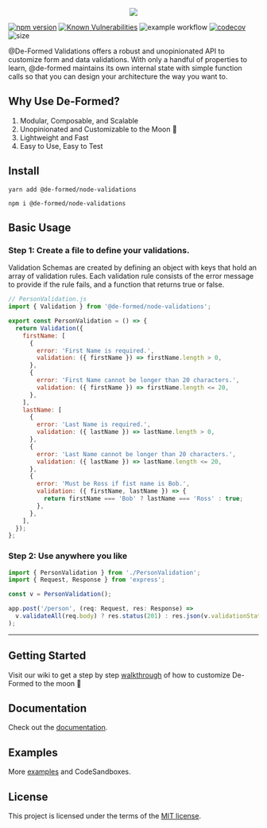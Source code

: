 <p align="center">
  <img src="https://user-images.githubusercontent.com/35798153/157611790-96f35e8b-ee4f-44e4-b3c9-1864900a02f2.png" />
</p>

[![npm version](https://badge.fury.io/js/@de-formed%2Fnode-validations.svg)](https://badge.fury.io/js/@de-formed%2Fnode-validations)
[![Known Vulnerabilities](https://snyk.io/test/github/prescottbreeden/de-formed-validations-node/badge.svg)](https://snyk.io/test/github/prescottbreeden/de-formed-validations-node)
![example workflow](https://github.com/prescottbreeden/de-formed-validations-node/actions/workflows/main.yml/badge.svg)
[![codecov](https://codecov.io/gh/prescottbreeden/de-formed-validations-node/branch/main/graph/badge.svg?token=7MPA6NZZDD)](https://codecov.io/gh/prescottbreeden/de-formed-validations-node)
![size](https://img.shields.io/bundlephobia/minzip/@de-formed/node-validations)

@De-Formed Validations offers a robust and unopinionated API to customize form and data validations. With only a handful of properties to learn, @de-formed maintains its own internal state with simple function calls so that you can design your architecture the way you want to.

## Why Use De-Formed?

1. Modular, Composable, and Scalable
2. Unopinionated and Customizable to the Moon 🚀
3. Lightweight and Fast
4. Easy to Use, Easy to Test

## Install

```
yarn add @de-formed/node-validations
```

```
npm i @de-formed/node-validations
```

## Basic Usage

### Step 1: Create a file to define your validations.

Validation Schemas are created by defining an object with keys that hold an array of validation rules. Each validation rule consists of the error message to provide if the rule fails, and a function that returns true or false.

```js
// PersonValidation.js
import { Validation } from '@de-formed/node-validations';

export const PersonValidation = () => {
  return Validation({
    firstName: [
      {
        error: 'First Name is required.',
        validation: ({ firstName }) => firstName.length > 0,
      },
      {
        error: 'First Name cannot be longer than 20 characters.',
        validation: ({ firstName }) => firstName.length <= 20,
      },
    ],
    lastName: [
      {
        error: 'Last Name is required.',
        validation: ({ lastName }) => lastName.length > 0,
      },
      {
        error: 'Last Name cannot be longer than 20 characters.',
        validation: ({ lastName }) => lastName.length <= 20,
      },
      {
        error: 'Must be Ross if fist name is Bob.',
        validation: ({ firstName, lastName }) => {
          return firstName === 'Bob' ? lastName === 'Ross' : true;
        },
      },
    ],
  });
};
```

### Step 2: Use anywhere you like

```js
import { PersonValidation } from './PersonValidation';
import { Request, Response } from 'express';

const v = PersonValidation();

app.post('/person', (req: Request, res: Response) =>
  v.validateAll(req.body) ? res.status(201) : res.json(v.validationState),
);
```

---

## Getting Started

Visit our wiki to get a step by step [walkthrough](https://github.com/prescottbreeden/de-formed-validations-node/wiki/Getting-Started) of how to customize De-Formed to the moon 🚀

## Documentation

Check out the [documentation](https://github.com/prescottbreeden/de-formed-validations-node/wiki/Docs).

## Examples

More [examples](https://github.com/prescottbreeden/de-formed-validations-node/wiki/Examples) and CodeSandboxes.

## License

This project is licensed under the terms of the [MIT license](/LICENSE).
